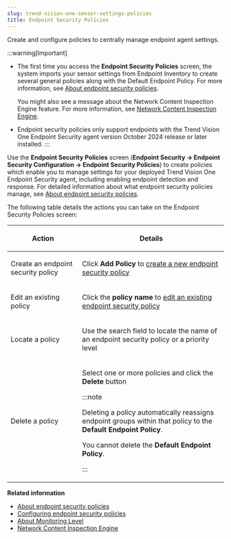 ```yaml
---
slug: trend-vision-one-sensor-settings-policies
title: Endpoint Security Policies
---
```


Create and configure policies to centrally manage endpoint agent settings.

:::warning[Important]
- The first time you access the **Endpoint Security Policies** screen, the system imports your sensor settings from Endpoint Inventory to create several general policies along with the Default Endpoint Policy. For more information, see [About endpoint security policies](about-endpoint-security-policies.md).

  You might also see a message about the Network Content Inspection Engine feature. For more information, see [Network Content Inspection Engine](network-content-inspection-engine.md).

- Endpoint security policies only support endpoints with the Trend Vision One Endpoint Security agent version October 2024 release or later installed.
:::

Use the **Endpoint Security Policies** screen (**Endpoint Security → Endpoint Security Configuration → Endpoint Security Policies**) to create policies which enable you to manage settings for your deployed Trend Vision One Endpoint Security agent, including enabling endpoint detection and response. For detailed information about what endpoint security policies manage, see [About endpoint security policies](about-endpoint-security-policies.md).

The following table details the actions you can take on the Endpoint Security Policies screen:

<table>
<colgroup>
<col style="width: 33%" />
<col style="width: 67%" />
</colgroup>
<thead>
<tr>
<th><p>Action</p></th>
<th><p>Details</p></th>
</tr>
</thead>
<tbody>
<tr>
<td><p>Create an endpoint security policy</p></td>
<td><p>Click <strong>Add Policy</strong> to <a href="trend-vision-one-configuring-endpoint-policies">create a new endpoint security policy</a></p></td>
</tr>
<tr>
<td><p>Edit an existing policy</p></td>
<td><p>Click the <strong>policy name</strong> to <a href="trend-vision-one-configuring-endpoint-policies">edit an existing endpoint security policy</a></p></td>
</tr>
<tr>
<td><p>Locate a policy</p></td>
<td><p>Use the search field to locate the name of an endpoint security policy or a priority level</p></td>
</tr>
<tr>
<td><p>Delete a policy</p></td>
<td><p>Select one or more policies and click the <strong>Delete</strong> button</p>


:::note

<p>Deleting a policy automatically reassigns endpoint groups within that policy to the <strong>Default Endpoint Policy</strong>.</p>
<p>You cannot delete the <strong>Default Endpoint Policy</strong>.</p>


:::

</td>
</tr>
</tbody>
</table>

**Related information**

- [About endpoint security policies](about-endpoint-security-policies.md "Centralize management of Trend Vision One Endpoint Security agent settings with endpoint security policies.")
- [Configuring endpoint security policies](configuring-endpoint-policies.md "Create or edit endpoint security policies to manage agent and sensor settings.")
- [About Monitoring Level](sensor-monitoring-level.md "Adjust the strictness and sensitivity of enabled endpoint sensors on your Trend Vision One Endpoint Security agent.")
- [Network Content Inspection Engine](network-content-inspection-engine.md "Enhance endpoint sensor detections by enabling deep analysis and inspection of network traffic with the Network Content Inspection Engine.")
